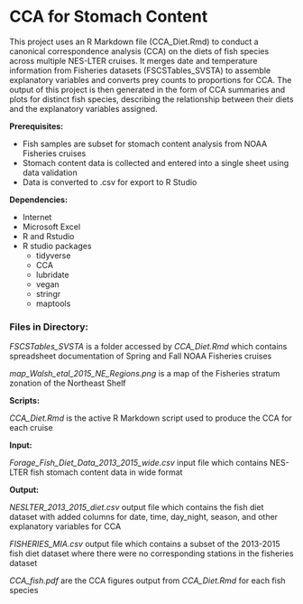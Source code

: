 # CCA for Stomach Content

This project uses an R Markdown file (CCA_Diet.Rmd) to conduct a canonical correspondence analysis (CCA) on the diets of fish species across multiple NES-LTER cruises. It merges date and temperature information from Fisheries datasets (FSCSTables_SVSTA) to assemble explanatory variables and converts prey counts to proportions for CCA. The output of this project is then generated in the form of CCA summaries and plots for distinct fish species, describing the relationship between their diets and the explanatory variables assigned.  

**Prerequisites:**
- Fish samples are subset for stomach content analysis from NOAA Fisheries cruises
- Stomach content data is collected and entered into a single sheet using data validation
- Data is converted to .csv for export to R Studio

**Dependencies:**
- Internet
- Microsoft Excel
- R and Rstudio
- R studio packages
  - tidyverse
  - CCA
  - lubridate
  - vegan
  - stringr
  - maptools

### Files in Directory:

*FSCSTables_SVSTA* is a folder accessed by *CCA_Diet.Rmd* which contains spreadsheet documentation of Spring and Fall NOAA Fisheries cruises

*map_Walsh_etal_2015_NE_Regions.png* is a map of the Fisheries stratum zonation of the Northeast Shelf

**Scripts:**

*CCA_Diet.Rmd* is the active R Markdown script used to produce the CCA for each cruise

**Input:**

*Forage_Fish_Diet_Data_2013_2015_wide.csv* input file which contains NES-LTER fish stomach content data in wide format

**Output:**

*NESLTER_2013_2015_diet.csv* output file which contains the fish diet dataset with added columns for date, time, day_night, season, and other explanatory variables for CCA

*FISHERIES_MIA.csv* output file which contains a subset of the 2013-2015 fish diet dataset where there were no corresponding stations in the fisheries dataset

*CCA_fish.pdf* are the CCA figures output from *CCA_Diet.Rmd* for each fish species


